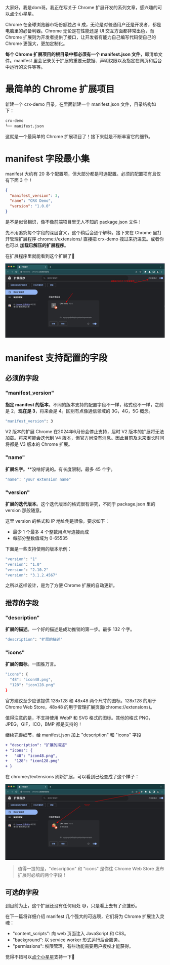 大家好，我是dom哥。我正在写关于 Chrome 扩展开发的系列文章，感兴趣的可以[点个小星星](https://github.com/dom-bro/chrome-extension-development)。

Chrome 在全球浏览器市场份额独占 6 成，无论是对普通用户还是开发者，都是电脑里的必备利器。Chrome 无论是在性能还是 UI 交互方面都非常出色，而 Chrome 扩展则为开发者提供了接口，让开发者有能力自己编写代码使自己的 Chrome 更强大，更加定制化。

**每个 Chrome 扩展项目的根目录中都必须有一个 manifest.json 文件**，即清单文件。manifest 里会记录关于扩展的重要元数据、声明权限以及指定在网页和后台中运行的文件等等。

# 最简单的 Chrome 扩展项目
新建一个 crx-demo 目录，在里面新建一个 manifest.json 文件，目录结构如下：
```sh
crx-demo
└── manifest.json
```
这就是一个最简单的 Chrome 扩展项目了！接下来就是不断丰富它的细节。

# manifest 字段最小集
manifest 大约有 20 多个配置项，但大部分都是可选配置。必须的配置项有且仅有下面 3 个！
```json
{
  "manifest_version": 3,
  "name": "CRX Demo",
  "version": "1.0.0"
}
```
是不是似曾相识，像不像前端项目里无人不知的 package.json 文件！

先不用追究每个字段的深层含义，这个稍后会逐个解释。接下来在 Chrome 里打开管理扩展程序 chrome://extensions/ 直接把 crx-demo 拽过来扔进去。或者你也可以 **加载已解压的扩展程序**。

在扩展程序里就能看到这个扩展了🎉

![](images/crx-demo.png)

# manifest 支持配置的字段
## 必须的字段
### "manifest_version"
**指定 manifest 的版本**。不同的版本支持的配置字段不一样，格式也不一样，之前是 2，**现在是 3**，将来会是 4。区别有点像通信领域的 3G，4G，5G 概念。
```sh
"manifest_version": 3
```
V2 版本的扩展 Chrome 在2024年6月份会停止支持，届时 V2 版本的扩展将无法加载。将来可能会迭代到 V4 版本，但官方尚没有消息。因此目前及未来很长时间将都是 V3 版本的 Chrome 扩展。

### "name"
**扩展名字**。**没啥好说的。有长度限制，最多 45 个字。
```sh
"name": "your extension name"
```

### "version"
**扩展的迭代版本**。这个迭代版本的格式很有讲究，不同于 package.json 里的 version 那般随意。

这里 version 的格式和 IP 地址倒是很像。要求如下：

- 最少 1 个最多 4 个整数用点号连接而成
- 每部分整数值域为 0-65535

下面是一些支持使用的版本示例：
```sh
"version": "1"
"version": "1.0"
"version": "2.10.2"
"version": "3.1.2.4567"
```
之所以这样设计，是为了方便 Chrome 扩展的自动更新。

## 推荐的字段
### "description"
**扩展的描述**。一个好的描述是成功推销的第一步。最多 132 个字。
```sh
"description": "扩展的描述"
```
### "icons"
**扩展的图标**。一图胜万言。
```sh
"icons": {
  "48": "icon48.png",
  "128": "icon128.png"
}
```
官方建议至少应该提供 128x128 和 48x48 两个尺寸的图标。128x128 的用于 Chrome Web Store，48x48 的用于管理扩展页面(chrome://extensions)。

值得注意的是，不支持使用 WebP 和 SVG 格式的图标。其他的格式  PNG，JPEG，GIF，ICO，BMP 都是支持的！

继续完善细节，给 manifest.json 加上 "description" 和 "icons" 字段
```diff
+ "description": "扩展的描述"
+ "icons": {
+   "48": "icon48.png",
+   "128": "icon128.png"
+ }
```

在 chrome://extensions 刷新扩展，可以看到已经变成了这个样子：

![](./images/crx-demo2.png)

> 值得一提的是，"description" 和 "icons" 是你往 Chrome Web Store 发布扩展时必填的两个字段！

## 可选的字段
到目前为止，这个扩展还没有任何用处 😅，只是看上去有了点雏形。

在下一篇将详细介绍 manifest 几个强大的可选项，它们将为 Chrome 扩展注入灵魂：
- "content_scripts": 向 web 页面注入 JavaScript 和 CSS。
- "background": 以 service worker 形式运行后台服务。
- "permissions": 权限管理，有些功能需要用户授权才能获得。

觉得不错可以[点个小星星](https://github.com/dom-bro/chrome-extension-development)支持一下🌹